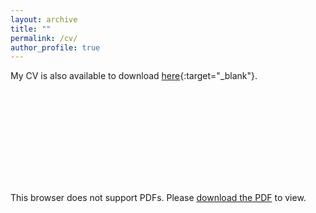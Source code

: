 ```yaml
---
layout: archive
title: ""
permalink: /cv/
author_profile: true
---
```


My CV is also available to download [here](../files/CV_XiaolongJin_final.pdf){:target="_blank"}.

<object data="../files/HaoMa_CV.pdf" type="application/pdf" width="700px" height="700px">
    <embed src="../files/files/HaoMa_CV.pdf">
        <p>This browser does not support PDFs. Please <a href="../files/CV_XiaolongJin_final.pdf">download the PDF</a> to view.</p>
    </embed>
</object>
